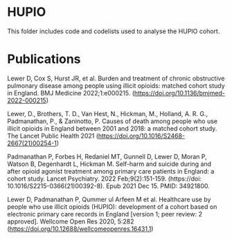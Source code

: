 # HUPIO

This folder includes code and codelists used to analyse the HUPIO cohort.

# Publications

Lewer D, Cox S, Hurst JR, et al. Burden and treatment of chronic obstructive pulmonary disease among people using illicit opioids: matched cohort study in England. BMJ Medicine 2022;1:e000215. (https://doi.org/10.1136/bmjmed-2022-000215)

Lewer, D., Brothers, T. D., Van Hest, N., Hickman, M., Holland, A. R. G., Padmanathan, P., & Zaninotto, P. Causes of death among people who use illicit opioids in England between 2001 and 2018: a matched cohort study. The Lancet Public Health 2021 (https://doi.org/10.1016/S2468-2667(21)00254-1)

Padmanathan P, Forbes H, Redaniel MT, Gunnell D, Lewer D, Moran P, Watson B, Degenhardt L, Hickman M. Self-harm and suicide during and after opioid agonist treatment among primary care patients in England: a cohort study. Lancet Psychiatry. 2022 Feb;9(2):151-159. (https://doi: 10.1016/S2215-0366(21)00392-8). Epub 2021 Dec 15. PMID: 34921800.

Lewer D, Padmanathan P, Qummer ul Arfeen M et al. Healthcare use by people who use illicit opioids (HUPIO): development of a cohort based on electronic primary care records in England [version 1; peer review: 2 approved]. Wellcome Open Res 2020, 5:282 (https://doi.org/10.12688/wellcomeopenres.16431.1)
